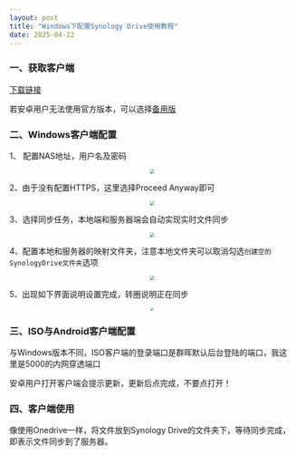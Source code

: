 ```yaml
---
layout: post
title: "Windows下配置Synology Drive使用教程"
date: 2025-04-22
---
```


### 一、获取客户端

[下载链接](https://www.synology.cn/zh-cn/dsm/feature/drive)

若安卓用户无法使用官方版本，可以选择[备用版](https://www.ddooo.com/softdown/249769.htm)


### 二、Windows客户端配置

1、 配置NAS地址，用户名及密码

<p align="center">
  <img src="https://cdn.jsdelivr.net/gh/dwgan/PicGo/img/image-20250422114413383.png" style="zoom: 50%;" />
  <br>
</p>

2、由于没有配置HTTPS，这里选择Proceed Anyway即可

<p align="center">
  <img src="https://cdn.jsdelivr.net/gh/dwgan/PicGo/img/image-20250422114510622.png" style="zoom: 50%;" />
  <br>
</p>

3、选择同步任务，本地端和服务器端会自动实现实时文件同步

<p align="center">
  <img src="https://cdn.jsdelivr.net/gh/dwgan/PicGo/img/image-20250422114549050.png" style="zoom: 50%;" />
  <br>
</p>

4、配置本地和服务器的映射文件夹，注意本地文件夹可以取消勾选`创建空的SynologyDrive文件夹`选项

<p align="center">
  <img src="https://cdn.jsdelivr.net/gh/dwgan/PicGo/img/image-20250422114637779.png" style="zoom: 50%;" />
  <br>
</p>

5、出现如下界面说明设置完成，转圈说明正在同步

<p align="center">
  <img src="https://cdn.jsdelivr.net/gh/dwgan/PicGo/img/image-20250422114837495.png" style="zoom: 36%;" />
  <br>
</p>

### 三、ISO与Android客户端配置

与Windows版本不同，ISO客户端的登录端口是群晖默认后台登陆的端口，我这里是5000的内网穿透端口

安卓用户打开客户端会提示更新，更新后点完成，不要点打开！

### 四、客户端使用


像使用Onedrive一样，将文件放到Synology Drive的文件夹下，等待同步完成，即表示文件同步到了服务器。


